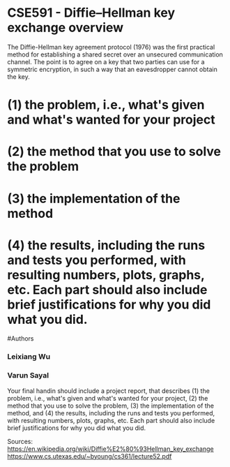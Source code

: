 # CSE591 - Diffie–Hellman key exchange overview
The Diffie-Hellman key agreement protocol (1976) was the first
practical method for establishing a shared secret over an unsecured
communication channel.
The point is to agree on a key that two parties can use for a
symmetric encryption, in such a way that an eavesdropper cannot
obtain the key.

# (1) the problem, i.e., what's given and what's wanted for your project

# (2) the method that you use to solve the problem
# (3) the implementation of the method 
# (4) the results, including the runs and tests you performed, with resulting numbers, plots, graphs, etc. Each part should also include brief justifications for why you did what you did.



#Authors
### Leixiang Wu
### Varun Sayal

Your final handin should include a project report, that describes (1) the problem, i.e., what's given and what's wanted for your project, (2) the method that you use to solve the problem, (3) the implementation of the method, and (4) the results, including the runs and tests you performed, with resulting numbers, plots, graphs, etc. Each part should also include brief justifications for why you did what you did.

Sources:
https://en.wikipedia.org/wiki/Diffie%E2%80%93Hellman_key_exchange
https://www.cs.utexas.edu/~byoung/cs361/lecture52.pdf
